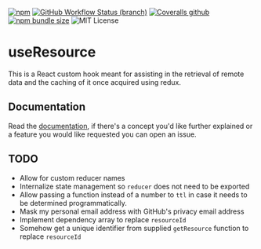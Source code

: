 [![npm](https://img.shields.io/npm/v/@alexjamesmalcolm/use-resource)](https://www.npmjs.com/package/@alexjamesmalcolm/use-resource)
[![GitHub Workflow Status (branch)](https://img.shields.io/github/workflow/status/alexjamesmalcolm/use-resource/Build%20%26%20Test)](https://github.com/alexjamesmalcolm/use-resource/actions)
[![Coveralls github](https://img.shields.io/coveralls/github/alexjamesmalcolm/use-resource)](https://coveralls.io/github/alexjamesmalcolm/use-resource)
[![npm bundle size](https://img.shields.io/bundlephobia/min/@alexjamesmalcolm/use-resource)](https://www.npmjs.com/package/@alexjamesmalcolm/use-resource)
![MIT License](https://img.shields.io/npm/l/@alexjamesmalcolm/use-resource)

# useResource

This is a React custom hook meant for assisting in the retrieval of remote data and the caching of it once acquired using redux.

## Documentation

Read the [documentation](http://www.alexjamesmalcolm.com/use-resource/), if there's a concept you'd like further explained or a feature you would like requested you can open an issue.

## TODO

- Allow for custom reducer names
- Internalize state management so `reducer` does not need to be exported
- Allow passing a function instead of a number to `ttl` in case it needs to be determined programmatically.
- Mask my personal email address with GitHub's privacy email address
- Implement dependency array to replace `resourceId`
- Somehow get a unique identifier from supplied `getResource` function to replace `resourceId`
